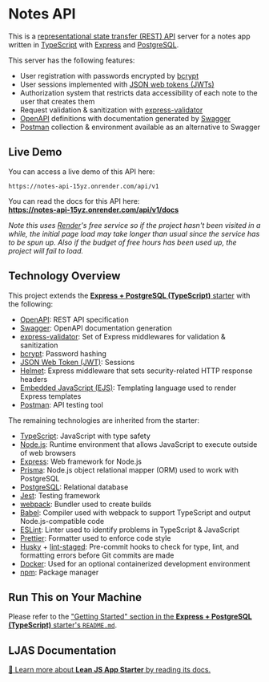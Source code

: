 # Notes API

This is a [representational state transfer (REST) API](https://en.wikipedia.org/wiki/REST) server for a notes app written in [TypeScript](https://typescriptlang.org) with [Express](https://expressjs.com) and [PostgreSQL](https://postgresql.org).

This server has the following features:

- User registration with passwords encrypted by [bcrypt](https://en.wikipedia.org/wiki/Bcrypt)
- User sessions implemented with [JSON web tokens (JWTs)](https://datatracker.ietf.org/doc/html/rfc7519)
- Authorization system that restricts data accessibility of each note to the user that creates them
- Request validation & sanitization with [express-validator](https://express-validator.github.io)
- [OpenAPI](https://swagger.io/specification) definitions with documentation generated by [Swagger](https://swagger.io)
- [Postman](https://postman.com) collection & environment available as an alternative to Swagger

## Live Demo

You can access a live demo of this API here:

```
https://notes-api-15yz.onrender.com/api/v1
```

You can read the docs for this API here:  
**https://notes-api-15yz.onrender.com/api/v1/docs**

_Note this uses [Render](https://render.com)'s free service so if the project hasn't been visited in a while, the initial page load may take longer than usual since the service has to be spun up. Also if the budget of free hours has been used up, the project will fail to load._

## Technology Overview

This project extends the [**Express + PostgreSQL (TypeScript)** starter](https://github.com/mattlean/lean-js-app-starter/tree/v1.1.0-rc-20241104/starters/express-postgres-ts) with the following:

- [OpenAPI](https://swagger.io/specification): REST API specification
- [Swagger](https://swagger.io): OpenAPI documentation generation
- [express-validator](https://express-validator.github.io): Set of Express middlewares for validation & sanitization
- [bcrypt](https://en.wikipedia.org/wiki/Bcrypt): Password hashing
- [JSON Web Token (JWT)](https://datatracker.ietf.org/doc/html/rfc7519): Sessions
- [Helmet](https://github.com/helmetjs/helmet): Express middleware that sets security-related HTTP response headers
- [Embedded JavaScript (EJS)](https://ejs.co): Templating language used to render Express templates
- [Postman](https://postman.com): API testing tool

The remaining technologies are inherited from the starter:

- [TypeScript](https://typescriptlang.org): JavaScript with type safety
- [Node.js](https://nodejs.org): Runtime environment that allows JavaScript to execute outside of web browsers
- [Express](https://expressjs.com): Web framework for Node.js
- [Prisma](https://prisma.io): Node.js object relational mapper (ORM) used to work with PostgreSQL
- [PostgreSQL](https://postgresql.org): Relational database
- [Jest](https://jestjs.io): Testing framework
- [webpack](https://webpack.js.org): Bundler used to create builds
- [Babel](https://babeljs.io): Compiler used with webpack to support TypeScript and output Node.js-compatible code
- [ESLint](https://eslint.org): Linter used to identify problems in TypeScript & JavaScript
- [Prettier](https://prettier.io): Formatter used to enforce code style
- [Husky](https://typicode.github.io/husky) + [lint-staged](https://github.com/okonet/lint-staged): Pre-commit hooks to check for type, lint, and formatting errors before Git commits are made
- [Docker](https://docker.com): Used for an optional containerized development environment
- [npm](https://npmjs.com): Package manager

## Run This on Your Machine

Please refer to the ["Getting Started" section in the **Express + PostgreSQL (TypeScript)** starter's `README.md`](https://github.com/mattlean/lean-js-app-starter/tree/v1.1.0-rc-20241104/starters/express-postgres-ts#getting-started).

## LJAS Documentation

[📖 Learn more about **Lean JS App Starter** by reading its docs.](https://github.com/mattlean/lean-js-app-starter/tree/v1.1.0-rc-20241104/docs/README.md)
